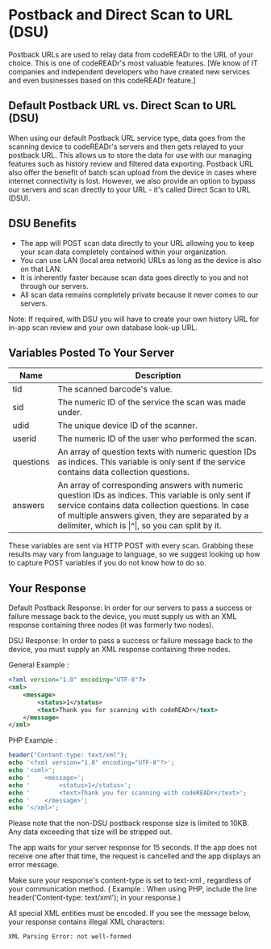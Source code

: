 <a name="head"></a><h1>Postback and Direct Scan to URL (DSU)</h1>

Postback URLs are used to relay data from codeREADr to the URL of your choice. This is one of codeREADr's most valuable features. [We know of IT companies and independent developers who have created new services and even businesses based on this codeREADr feature.] 

<a name="default-direct"></a><h2>Default Postback URL vs. Direct Scan to URL (DSU)</h2>

When using our default Postback URL service  type, data goes from the scanning device to codeREADr's servers and then gets relayed to your postback URL. This allows us to store the data for use with our managing features such as history review and filtered data exporting. Postback URL also offer the benefit of batch scan upload from the device in cases where internet connectivity is lost. However, we also provide an option to bypass our servers and scan directly to your URL - it's called Direct Scan to URL (DSU). 

<a name="benefits"></a><h2>DSU Benefits</h2>

* The app will POST scan data directly to your URL allowing you to keep your scan data completely contained within your organization.
* You can use LAN (local area network) URLs as long as the device is also on that LAN.
* It is inherently faster because scan data goes directly to you and not through our servers.
* All scan data remains completely private because it never comes to our servers.

Note: If required, with DSU you will have to create your own history URL for in-app scan review and your own database look-up URL.

<a name="variables"></a><h2>Variables Posted To Your Server</h2>

| Name | Description |
| ---- | ----------- |
| tid  | The scanned barcode's value. |
| sid  | The numeric ID of the service the scan was made under. |
| udid | The unique device ID of the scanner. |
| userid | The numeric ID of the user who performed the scan. |
| questions | An array of question texts with numeric question IDs as indices. This variable is only sent if the service contains data collection questions. |
| answers | An array of corresponding answers with numeric question IDs as indices. This variable is only sent if service contains data collection questions. In case of multiple answers given, they are separated by a delimiter, which is \|^\|, so you can split by it. |

These variables are sent via HTTP POST with every scan. Grabbing these results may vary from language to language, so we suggest looking up how to capture POST variables if you do not know how to do so.

<a name="response"></a><h2>Your Response</h2>

Default Postback Response: In order for our servers to pass a success or failure message back to the device, you must supply us with an XML response containing three nodes (it was formerly two nodes).

DSU Response: In order to pass a success or failure message back to the device, you must supply an XML response containing three nodes.

General Example :

```xml
<?xml version="1.0" encoding="UTF-8"?>
<xml>
    <message>
        <status>1</status>
        <text>Thank you for scanning with codeREADr</text>
    </message>
</xml>
```

PHP Example :

```php
header("Content-type: text/xml");
echo '<?xml version="1.0" encoding="UTF-8"?>';
echo '<xml>';
echo '    <message>';
echo '        <status>1</status>';
echo '        <text>Thank you for scanning with codeREADr</text>';
echo '    </message>';
echo '</xml>';
```

Please note that the non-DSU postback response size is limited to 10KB. Any data exceeding that size will be stripped out.

The app waits for your server response for 15 seconds. If the app does not receive one after that time, the request is cancelled and the app displays an error message.

Make sure your response's content-type is set to text-xml , regardless of your communication method. ( Example : When using PHP, include the line header('Content-type: text/xml'); in your response.)

All special XML entities must be encoded. If you see the message below, your response contains illegal XML characters:

```
XML Parsing Error: not well-formed
```
